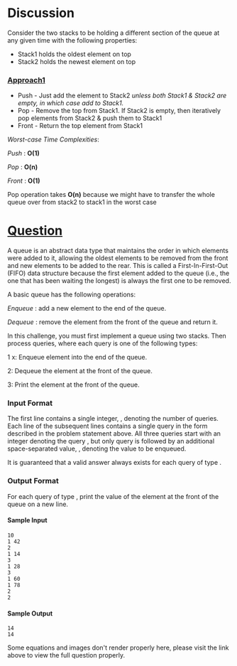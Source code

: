 # Discussion

Consider the two stacks to be holding a different section of the queue at any given time with the following properties:

* Stack1 holds the oldest element on top 
* Stack2 holds the newest element on top

### [Approach1](https://github.com/div1090/codemonkeys/blob/master/Cracking%20the%20Coding%20Interview%20Challenges/Queues-%20A%20Tale%20of%20Two%20Stacks/soln.cpp)

* Push - Just add the element to Stack2 *unless both Stack1 & Stack2 are empty, in which case add to Stack1.*
* Pop - Remove the top from Stack1. If Stack2 is empty, then iteratively pop elements from Stack2 & push them to Stack1
* Front - Return the top element from Stack1

*Worst-case Time Complexities*: 

*Push* : **O(1)**

*Pop* : **O(n)**

*Front* : **O(1)**

Pop operation takes **O(n)** because we might have to transfer the whole queue over from stack2 to stack1 in the worst case


# [Question](https://www.hackerrank.com/challenges/ctci-queue-using-two-stacks/problem)

A queue is an abstract data type that maintains the order in which elements were added to it, allowing the oldest elements to be removed from the front and new elements to be added to the rear. This is called a First-In-First-Out (FIFO) data structure because the first element added to the queue (i.e., the one that has been waiting the longest) is always the first one to be removed.

A basic queue has the following operations:

*Enqueue* : add a new element to the end of the queue.

*Dequeue* : remove the element from the front of the queue and return it.

In this challenge, you must first implement a queue using two stacks. Then process  queries, where each query is one of the following  types:

1 x: Enqueue element  into the end of the queue.

2: Dequeue the element at the front of the queue.

3: Print the element at the front of the queue.

### Input Format

The first line contains a single integer, , denoting the number of queries. 
Each line  of the  subsequent lines contains a single query in the form described in the problem statement above. All three queries start with an integer denoting the query , but only query  is followed by an additional space-separated value, , denoting the value to be enqueued.

It is guaranteed that a valid answer always exists for each query of type .

### Output Format

For each query of type , print the value of the element at the front of the queue on a new line.

#### Sample Input
```
10
1 42
2
1 14
3
1 28
3
1 60
1 78
2
2
```

#### Sample Output
```
14
14
```

Some equations and images don't render properly here, please visit the link above to view the full question properly.
